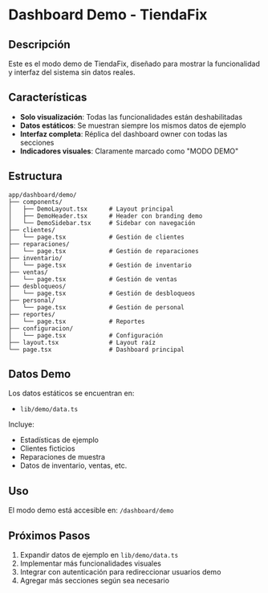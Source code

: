 # Dashboard Demo - TiendaFix

## Descripción

Este es el modo demo de TiendaFix, diseñado para mostrar la funcionalidad y interfaz del sistema sin datos reales.

## Características

- **Solo visualización**: Todas las funcionalidades están deshabilitadas
- **Datos estáticos**: Se muestran siempre los mismos datos de ejemplo
- **Interfaz completa**: Réplica del dashboard owner con todas las secciones
- **Indicadores visuales**: Claramente marcado como "MODO DEMO"

## Estructura

```
app/dashboard/demo/
├── components/
│   ├── DemoLayout.tsx      # Layout principal
│   ├── DemoHeader.tsx      # Header con branding demo
│   └── DemoSidebar.tsx     # Sidebar con navegación
├── clientes/
│   └── page.tsx            # Gestión de clientes
├── reparaciones/
│   └── page.tsx            # Gestión de reparaciones
├── inventario/
│   └── page.tsx            # Gestión de inventario
├── ventas/
│   └── page.tsx            # Gestión de ventas
├── desbloqueos/
│   └── page.tsx            # Gestión de desbloqueos
├── personal/
│   └── page.tsx            # Gestión de personal
├── reportes/
│   └── page.tsx            # Reportes
├── configuracion/
│   └── page.tsx            # Configuración
├── layout.tsx              # Layout raíz
└── page.tsx                # Dashboard principal
```

## Datos Demo

Los datos estáticos se encuentran en:
- `lib/demo/data.ts`

Incluye:
- Estadísticas de ejemplo
- Clientes ficticios
- Reparaciones de muestra
- Datos de inventario, ventas, etc.

## Uso

El modo demo está accesible en: `/dashboard/demo`

## Próximos Pasos

1. Expandir datos de ejemplo en `lib/demo/data.ts`
2. Implementar más funcionalidades visuales
3. Integrar con autenticación para redireccionar usuarios demo
4. Agregar más secciones según sea necesario 